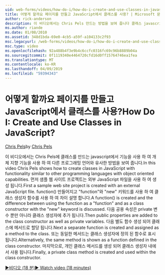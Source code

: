 ```yaml
---
uid: web-forms/videos/how-do-i/how-do-i-create-and-use-classes-in-javascript
title: 어떻게 할까요 페이지를 만들고 JavaScript에서 클래스를 사용? | Microsoft 문서
author: rick-anderson
description: 이 비디오에서는 Chris Pels 만드는 방법을 보여 줍니다 클래스 javascript에서 기능을 사용 하 여 개체 지향 capabilitie 사용 하 여 다른 프로그래밍 언어와 유사한...
ms.author: riande
ms.date: 01/08/2010
ms.assetid: 348d1bda-69e0-4cb5-a59f-a104133c2f93
msc.legacyurl: /web-forms/videos/how-do-i/how-do-i-create-and-use-classes-in-javascript
msc.type: video
ms.openlocfilehash: 92a488b4f3e9b4c6ccfc0316fc69c96b8889b04a
ms.sourcegitcommit: 0f1119340e4464720cfd16d0ff15764746ea1fea
ms.translationtype: MT
ms.contentlocale: ko-KR
ms.lasthandoff: 04/09/2019
ms.locfileid: "59394343"
---
```

# <a name="how-do-i-create-and-use-classes-in-javascript"></a><span data-ttu-id="3f88d-104">어떻게 할까요 페이지를 만들고 JavaScript에서 클래스를 사용?</span><span class="sxs-lookup"><span data-stu-id="3f88d-104">How Do I: Create and Use Classes in JavaScript?</span></span>

<span data-ttu-id="3f88d-105">[Chris Pels](https://twitter.com/chrispels)</span><span class="sxs-lookup"><span data-stu-id="3f88d-105">by [Chris Pels](https://twitter.com/chrispels)</span></span>

<span data-ttu-id="3f88d-106">이 비디오에서는 Chris Pels에 클래스를 만드는 javascript에서 기능을 사용 하 여 개체 지향 기능을 사용 하 여 다른 프로그래밍 언어와 유사한 방법을 보여 줍니다.</span><span class="sxs-lookup"><span data-stu-id="3f88d-106">In this video Chris Pels shows how to create classes in JavaScript with functionality similar to other programming languages with object oriented capabilities.</span></span> <span data-ttu-id="3f88d-107">먼저 샘플 웹 사이트 프로젝트는 외부 JavaScript 파일을 사용 하 여 생성 됩니다.</span><span class="sxs-lookup"><span data-stu-id="3f88d-107">First a sample web site project is created with an external JavaScript file.</span></span> <span data-ttu-id="3f88d-108">function() 만들어지고 "function"와 "new" 키워드를 사용 하 여 클래스 생성자 함수를 사용 하 여 차이 설명 합니다.</span><span class="sxs-lookup"><span data-stu-id="3f88d-108">A function() is created and the difference between using the function as a "function" and as a class constructor with the "new" keyword is discussed.</span></span> <span data-ttu-id="3f88d-109">다음 공용 속성은 private 변수 뿐만 아니라 클래스 생성자에 추가 됩니다.</span><span class="sxs-lookup"><span data-stu-id="3f88d-109">Then public properties are added to the class constructor as well as private variables.</span></span> <span data-ttu-id="3f88d-110">다음 별도 함수 생성 되어 클래스에 메서드로 할당 됩니다.</span><span class="sxs-lookup"><span data-stu-id="3f88d-110">Next a separate function is created and assigned as a method to the class.</span></span> <span data-ttu-id="3f88d-111">또는 동일한 메서드는 클래스 생성자에 정의 된 함수로 표시 됩니다.</span><span class="sxs-lookup"><span data-stu-id="3f88d-111">Alternatively, the same method is shown as a function defined in the class constructor.</span></span> <span data-ttu-id="3f88d-112">마지막으로, 개인 클래스 메서드를 생성 되어 클래스 생성자 내에서 사용 됩니다.</span><span class="sxs-lookup"><span data-stu-id="3f88d-112">Finally, a private class method is created and used within the class constructor.</span></span>

[<span data-ttu-id="3f88d-113">&#9654;비디오 (18 분)</span><span class="sxs-lookup"><span data-stu-id="3f88d-113">&#9654; Watch video (18 minutes)</span></span>](https://channel9.msdn.com/Blogs/ASP-NET-Site-Videos/how-do-i-create-and-use-classes-in-javascript)
